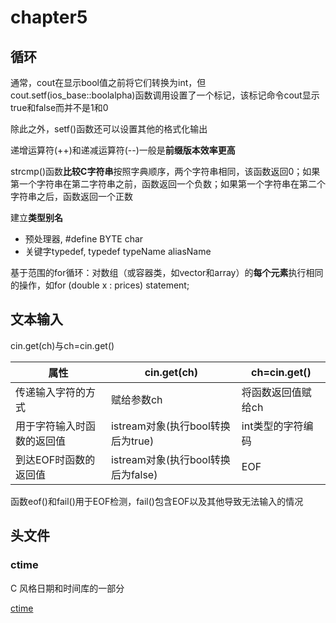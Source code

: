 # chapter5

## 循环

通常，cout在显示bool值之前将它们转换为int，但cout.setf(ios_base::boolalpha)函数调用设置了一个标记，该标记命令cout显示true和false而并不是1和0

除此之外，setf()函数还可以设置其他的格式化输出

递增运算符(++)和递减运算符(--)一般是**前缀版本效率更高**

strcmp()函数**比较C字符串**按照字典顺序，两个字符串相同，该函数返回0；如果第一个字符串在第二字符串之前，函数返回一个负数；如果第一个字符串在第二个字符串之后，函数返回一个正数

建立**类型别名**

- 预处理器, #define BYTE char
- 关键字typedef, typedef typeName aliasName

基于范围的for循环：对数组（或容器类，如vector和array）的**每个元素**执行相同的操作，如for (double x : prices) statement;

## 文本输入

cin.get(ch)与ch=cin.get()

| 属性            | cin.get(ch)                | ch=cin.get() |
|---------------|----------------------------|--------------|
| 传递输入字符的方式     | 赋给参数ch                     | 将函数返回值赋给ch   |
| 用于字符输入时函数的返回值 | istream对象(执行bool转换后为true)  | int类型的字符编码   |
| 到达EOF时函数的返回值  | istream对象(执行bool转换后为false) | EOF          |

函数eof()和fail()用于EOF检测，fail()包含EOF以及其他导致无法输入的情况

## 头文件

### ctime

C 风格日期和时间库的一部分

[ctime](http://www.cppds.com/cpp/header/ctime.html)
